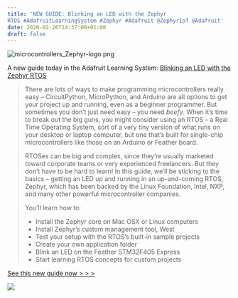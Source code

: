 ```yaml
---
title: 'NEW GUIDE: Blinking an LED with the Zephyr
RTOS #AdafruitLearningSystem #Zephyr #Adafruit @ZephyrIoT @Adafruit'
date: 2020-02-26T14:37:00+01:00
draft: false
---
```


![microcontrollers_Zephyr-logo.png](https://cdn-learn.adafruit.com/assets/assets/000/088/622/medium800/microcontrollers_Zephyr-logo.png?1582504736)

A new guide today in the Adafruit Learning System: [Blinking an LED with the Zephyr RTOS](https://learn.adafruit.com/blinking-led-with-zephyr-rtos/)

> There are lots of ways to make programming microcontrollers really easy – CircuitPython, MicroPython, and Arduino are all options to get your project up and running, even as a beginner programmer. But sometimes you don’t just need easy – you need _beefy_. When it’s time to break out the big guns, you might consider using an RTOS – a Real Time Operating System, sort of a very tiny version of what runs on your desktop or laptop computer, but one that’s built for single-chip microcontrollers like those on an Arduino or Feather board.
> 
> RTOSes can be big and complex, since they’re usually marketed toward corporate teams or very experienced freelancers. But they don’t have to be hard to learn! In this guide, we’ll be sticking to the basics – getting an LED up and running in an up-and-coming RTOS, Zephyr, which has been backed by the Linux Foundation, Intel, NXP, and many other powerful microcontroller companies.
> 
> You’ll learn how to:
> 
> *   Install the Zephyr core on Mac OSX or Linux computers
> *   Install Zephyr’s custom management tool, West
> *   Test your setup with the RTOS’s built-in sample projects
> *   Create your own application folder
> *   Blink an LED on the Feather STM32F405 Express
> *   Start learning RTOS concepts for custom projects

[See this new guide now > > >](https://learn.adafruit.com/blinking-led-with-zephyr-rtos/)

![](https://cdn-learn.adafruit.com/guides/images/000/002/907/original/blinkygif.gif?1582505752)